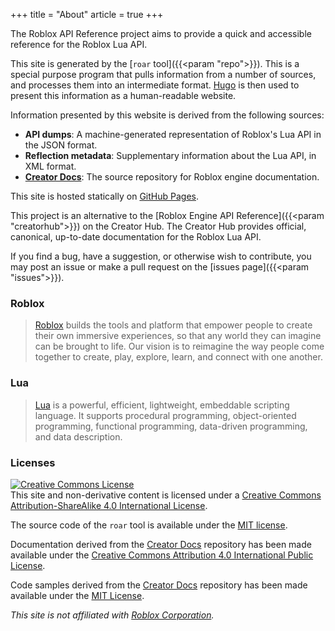 +++
title = "About"
article = true
+++

<section id="about">

The Roblox API Reference project aims to provide a quick and accessible
reference for the Roblox Lua API.

This site is generated by the [`roar` tool]({{<param "repo">}}). This is a
special purpose program that pulls information from a number of sources, and
processes them into an intermediate format. [Hugo](https://gohugo.io) is then
used to present this information as a human-readable website.

Information presented by this website is derived from the following sources:

- **API dumps**: A machine-generated representation of Roblox's Lua API in the
  JSON format.
- **Reflection metadata**: Supplementary information about the Lua API, in XML
  format.
- [**Creator Docs**](https://github.com/Roblox/creator-docs): The source
  repository for Roblox engine documentation.

This site is hosted statically on [GitHub Pages](https://pages.github.com).

This project is an alternative to the [Roblox Engine API Reference]({{<param
"creatorhub">}}) on the Creator Hub. The Creator Hub provides official,
canonical, up-to-date documentation for the Roblox Lua API.

If you find a bug, have a suggestion, or otherwise wish to contribute, you may
post an issue or make a pull request on the [issues
page]({{<param "issues">}}).

</section>
<section id="other">

### Roblox

> [Roblox](https://corp.roblox.com) builds the tools and platform that empower
> people to create their own immersive experiences, so that any world they can
> imagine can be brought to life. Our vision is to reimagine the way people come
> together to create, play, explore, learn, and connect with one another.

### Lua

> [Lua](https://www.lua.org/about.html) is a powerful, efficient, lightweight,
> embeddable scripting language. It supports procedural programming,
> object-oriented programming, functional programming, data-driven programming,
> and data description.

### Licenses

<a rel="license" href="{{<param `license`>}}">
	<img alt="Creative Commons License" style="border-width:0" src="about/license-badge.png"/>
</a><br>This site and non-derivative content is licensed under a <a rel="license" href="{{<param `license`>}}">Creative Commons Attribution-ShareAlike 4.0 International License</a>.

The source code of the `roar` tool is available under the [MIT
license](https://github.com/RobloxAPI/roar/blob/master/LICENSE).

Documentation derived from the [Creator Docs](https://github.com/Roblox/creator-docs) repository has been made available under the [Creative Commons Attribution 4.0 International Public License](https://github.com/Roblox/creator-docs/blob/main/LICENSE).

Code samples derived from the [Creator Docs](https://github.com/Roblox/creator-docs) repository has been made available under the [MIT License](https://github.com/Roblox/creator-docs/blob/main/LICENSE-CODE).

*This site is not affiliated with [Roblox Corporation](https://corp.roblox.com).*

</section>

